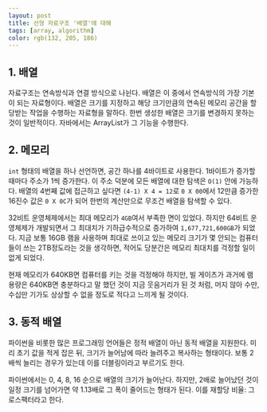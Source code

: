 ```yaml
---
layout: post
title: 선형 자료구조 '배열'에 대해
tags: [array, algorithm]
color: rgb(132, 205, 186)
---
```

## 1. 배열
자료구조는 연속방식과 연결 방식으로 나뉜다. 배열은 이 중에서 연속방식의 가장 기본이 되는 자료형이다. 배열은 크기를 지정하고 해당 크기만큼의 연속된 메모리 공간을 할당받는 작업을 수행하는 자료형을 말하다. 한번 생성한 배열은 크기를 변경하지 못하는 것이 일반적이다. 자바에서는 ArrayList가 그 기능을 수행한다.

## 2. 메모리

`int` 형태의 배열을 하나 선언하면, 공간 하나를 4바이트로 사용한다. 1바이트가 증가할 때마다 주소가 1씩 증가한다. 이 주소 덕분에 모든 배열에 대한 탐색은 `O(1)` 안에 가능하다. 배열의 4번째 값에 접근하고 싶다면 `(4-1) X 4 = 12`로  `0 X 00`에서 12만큼 증가한 16진수 값은 `0 X 0C`가 되어 한번의 계산만으로 무조건 배열을 탐색할 수 있다. 

32비트 운영체제에서는 최대 메모리가 `4GB`여서 부족한 면이 있었다. 하지만  64비트 운영체제가 개발되면서 그 최대치가 기하급수적으로 증가하여 `1,677,721,600GB`가 되었다. 지금 보통 16GB 램을 사용하며 최대로 쓰이고 있는 메모리 크기가 몇 안되는 컴퓨터들이 쓰는 2TB정도라는 것을 생각하면, 적어도 당분간은 메모리 최대치를 걱정할 일이 없게 되었다.

현재 메모리가 640KB면 컴퓨터를 키는 것을 걱정해야 하지만, 빌 게이츠가 과거에 램 용량은 640KB면 충분하다고 말 했던 것이 지금 웃음거리가 된 것 처럼, 머지 않아 수만, 수십만 기가도 상상할 수 없을 정도로 적다고 느끼게 될 것이다.

## 3. 동적 배열
파이썬을 비롯한 많은 프로그래밍 언어들은 정적 배열이 아닌 동적 배열을 지원한다. 미리 초기 값을 적게 잡은 뒤, 크기가 늘어남에 따라 늘려주고 복사하는 형태이다. 보통 2배씩 늘리는 경우가 있는데 이를 더블링이라고 부르기도 한다.

파이썬에서는 0, 4, 8, 16 순으로 배열의 크기가 늘어난다. 하지만, 2배로 늘어났던 것이 일정 크기를 넘어가면 약 1.13배로 그 폭이 줄어드는 형태가 된다. 이를 재할당 비율: 그로스팩터라고 한다. 